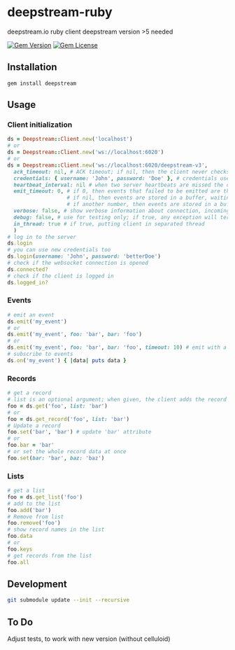 # deepstream-ruby

deepstream.io ruby client
deepstream version >5 needed

[![Gem Version](https://badge.fury.io/rb/deepstream.svg)](http://badge.fury.io/rb/deepstream)
[![Gem License](https://img.shields.io/badge/license-Apache-blue.svg)](https://github.com/Currency-One/deepstream-ruby/blob/master/LICENSE)

## Installation

```
gem install deepstream
```

## Usage

### Client initialization
```ruby
ds = Deepstream::Client.new('localhost')
# or
ds = Deepstream::Client.new('ws://localhost:6020')
# or
ds = Deepstream::Client.new('ws://localhost:6020/deepstream-v3',
  ack_timeout: nil, # ACK timeout; if nil, then the client never checks ACK timeout errors
  credentials: { username: 'John', password: 'Doe' }, # credentials used to authorise the client
  heartbeat_interval: nil # when two server heartbeats are missed the client considers the connection to be lost
  emit_timeout: 0, # if 0, then events that failed to be emitted are thrown away
                   # if nil, then events are stored in a buffer, waiting for reconnection
                   # if another number, then events are stored in a buffer and sent if the client reconnects in emit_timeout seconds
  verbose: false, # show verbose information about connection, incoming and outgoing messages etc.
  debug: false, # use for testing only; if true, any exception will terminate the client
  in_thread: true # if true, putting client in separated thread
  )
# log in to the server
ds.login
# you can use new credentials too
ds.login(username: 'John', password: 'betterDoe')
# check if the websocket connection is opened
ds.connected?
# check if the client is logged in
ds.logged_in?
```
### Events
```ruby
# emit an event
ds.emit('my_event')
# or
ds.emit('my_event', foo: 'bar', bar: 'foo')
# or
ds.emit('my_event', foo: 'bar', bar: 'foo', timeout: 10) # emit with a custom timeout
# subscribe to events
ds.on('my_event') { |data| puts data }
```
### Records
```ruby
# get a record
# list is an optional argument; when given, the client adds the record to a list with given name
foo = ds.get('foo', list: 'bar')
# or
foo = ds.get_record('foo', list: 'bar')
# Update a record
foo.set('bar', 'bar') # update 'bar' attribute
# or
foo.bar = 'bar'
# or set the whole record data at once
foo.set(bar: 'bar', baz: 'baz')
```
### Lists
```ruby
# get a list
foo = ds.get_list('foo')
# add to the list
foo.add('bar')
# Remove from list
foo.remove('foo')
# show record names in the list
foo.data
# or
foo.keys
# get records from the list
foo.all
```


## Development

```bash
git submodule update --init --recursive
```


## To Do

Adjust tests, to work with new version (without celluloid)